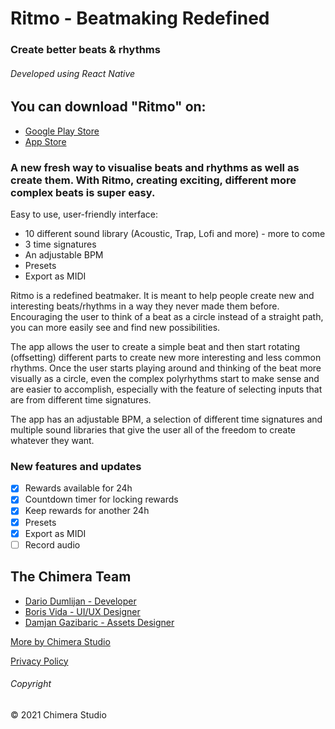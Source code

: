 # Ritmo - Beatmaking Redefined

### Create better beats & rhythms

###### Developed using React Native

## You can download "Ritmo" on:

-   [Google Play Store](https://play.google.com/store/apps/details?id=com.chimerastudio.ritmo)
-   [App Store](https://apps.apple.com/us/app/ritmo-beatmaking-redefined/id1562582519)

### A new fresh way to visualise beats and rhythms as well as create them. With Ritmo, creating exciting, different more complex beats is super easy.

Easy to use, user-friendly interface:

-   10 different sound library (Acoustic, Trap, Lofi and more) - more to come
-   3 time signatures
-   An adjustable BPM
-   Presets
-   Export as MIDI

Ritmo is a redefined beatmaker. It is meant to help people create new and interesting beats/rhythms in a way they never made them before. Encouraging the user to think of a beat as a circle instead of a straight path, you can more easily see and find new possibilities.

The app allows the user to create a simple beat and then start rotating (offsetting) different parts to create new more interesting and less common rhythms. Once the user starts playing around and thinking of the beat more visually as a circle, even the complex polyrhythms start to make sense and are easier to accomplish, especially with the feature of selecting inputs that are from different time signatures.

The app has an adjustable BPM, a selection of different time signatures and multiple sound libraries that give the user all of the freedom to create whatever they want.

### New features and updates

-   [x] Rewards available for 24h
-   [x] Countdown timer for locking rewards
-   [x] Keep rewards for another 24h
-   [x] Presets
-   [x] Export as MIDI
-   [ ] Record audio

## The Chimera Team

-   [Dario Dumlijan - Developer](https://linktr.ee/DarioDumlijan)
-   [Boris Vida - UI/UX Designer](https://behance.net/lemondesignuk)
-   [Damjan Gazibaric - Assets Designer](https://behance.net/gazdadesigns)

[More by Chimera Studio](https://linktr.ee/chimerastudiotm)

[Privacy Policy](https://sites.google.com/view/chimerastudio/home)

###### Copyright

© 2021 Chimera Studio
